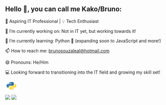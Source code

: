 ## Hello 👋, you can call me Kako/Bruno:

🚀 Aspiring IT Professional | 💡 Tech Enthusiast

🔭 I’m currently working on: Not in IT yet, but working towards it!

🌱 I’m currently learning: Python 🐍 (expanding soon to JavaScript and more!) 

📫 How to reach me: brunosouzaleal@hotmail.com

😄 Pronouns: He/Him

💻 Looking forward to transitioning into the IT field and growing my skill set!

<img align="center" alt="Rafa-Python" height="30" width="40" src="https://raw.githubusercontent.com/devicons/devicon/master/icons/python/python-original.svg">

<div> 

<a href="https://www.linkedin.com/in/brunoosouzaleal/" target="_blank"><img src="https://img.shields.io/badge/-LinkedIn-%230077B5?style=for-the-badge&logo=linkedin&logoColor=white" target="_blank"></a> 
<a href="https://www.instagram.com/b.sleal/" target="_blank"><img src="https://img.shields.io/badge/-Instagram-%23E4405F?style=for-the-badge&logo=instagram&logoColor=white" target="_blank"></a>

</div>
